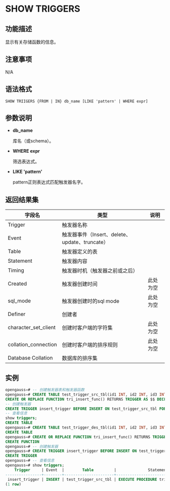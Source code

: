 # SHOW TRIGGERS

## 功能描述

显示有关存储函数的信息。

## 注意事项

N/A

## 语法格式

```
SHOW TRIIGERS {FROM | IN} db_name [LIKE 'pattern' | WHERE expr]
```

## 参数说明

- **db_name**

  库名（或schema）。

- **WHERE expr**

  筛选表达式。

- **LIKE 'pattern'**

  pattern正则表达式匹配触发器名字。

## 返回结果集

| 字段名               | 类型                                 | 说明                      |
| -------------------- | ------------------------------------ | ------------------------- |
| Trigger              | 触发器名称                           |                           |
| Event                | 触发器事件（Insert、delete、update、truncate） |                           |
| Table                | 触发器定义的表                       |                           |
| Statement            | 触发器内容                           |                           |
| Timing               | 触发器时机（触发器之前或之后）       |                           |
| Created              | 触发器创建时间                       | 此处为空 |
| sql_mode             | 触发器创建时的sql mode               | 此处为空 |
| Definer              | 创建者                               |                           |
| character_set_client | 创建时客户端的字符集                 | 此处为空 |
| collation_connection | 创建时客户端的排序规则               | 此处为空 |
| Database Collation   | 数据库的排序集                       |                           |

## 实例

```sql
opengauss=# -- 创建触发器表和触发器函数
opengauss=# CREATE TABLE test_trigger_src_tbl(id1 INT, id2 INT, id3 INT);
CREATE OR REPLACE FUNCTION tri_insert_func() RETURNS TRIGGER AS $$ DECLARE BEGIN INSERT INTO test_trigger_des_tbl VALUES(NEW.id1, NEW.id2, NEW.id3); RETURN NEW; END $$ LANGUAGE PLPGSQL;
-- 创建触发器
CREATE TRIGGER insert_trigger BEFORE INSERT ON test_trigger_src_tbl FOR EACH ROW EXECUTE PROCEDURE tri_insert_func();
-- 查看信息
show triggers;
CREATE TABLE
opengauss=# CREATE TABLE test_trigger_des_tbl(id1 INT, id2 INT, id3 INT);
CREATE TABLE
opengauss=# CREATE OR REPLACE FUNCTION tri_insert_func() RETURNS TRIGGER AS $$ DECLARE BEGIN INSERT INTO test_trigger_des_tbl VALUES(NEW.id1, NEW.id2, NEW.id3); RETURN NEW; END $$ LANGUAGE PLPGSQL;
CREATE FUNCTION
opengauss=# -- 创建触发器
opengauss=# CREATE TRIGGER insert_trigger BEFORE INSERT ON test_trigger_src_tbl FOR EACH ROW EXECUTE PROCEDURE tri_insert_func();
CREATE TRIGGER
opengauss=# -- 查看信息
opengauss=# show triggers;
    Trigger     | Event  |        Table         |              Statement              | Timing | Created | sql_mode | Definer | character_set_client | collation_connection | Database Collation
----------------+--------+----------------------+-------------------------------------+--------+---------+----------+---------+----------------------+----------------------+--------------------
 insert_trigger | INSERT | test_trigger_src_tbl | EXECUTE PROCEDURE tri_insert_func() | BEFORE |         |          | wyc     |                      |                      | en_US.UTF-8
(1 row)
```